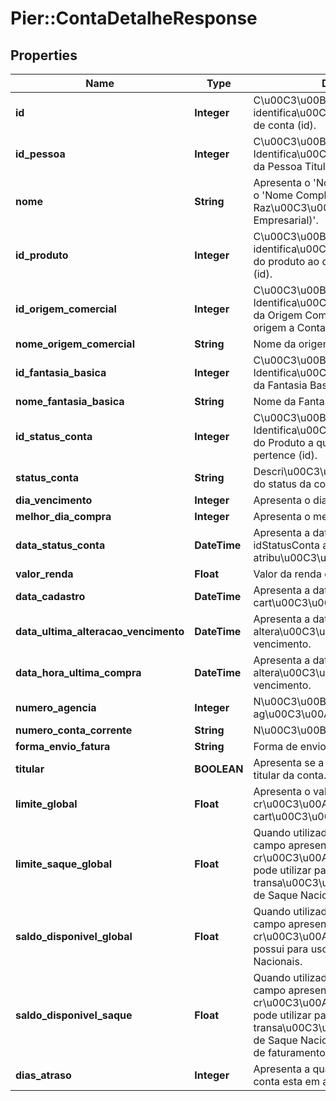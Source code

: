 # Pier::ContaDetalheResponse

## Properties
Name | Type | Description | Notes
------------ | ------------- | ------------- | -------------
**id** | **Integer** | C\u00C3\u00B3digo de identifica\u00C3\u00A7\u00C3\u00A3o de conta (id). | [optional] 
**id_pessoa** | **Integer** | C\u00C3\u00B3digo de Identifica\u00C3\u00A7\u00C3\u00A3o da Pessoa Titular da Conta (id). | [optional] 
**nome** | **String** | Apresenta o &#39;Nome Completo da PF&#39; ou o &#39;Nome Completo da Raz\u00C3\u00A3o Social (Nome Empresarial)&#39;. | 
**id_produto** | **Integer** | C\u00C3\u00B3digo de identifica\u00C3\u00A7\u00C3\u00A3o do produto ao qual a conta faz parte. (id). | [optional] 
**id_origem_comercial** | **Integer** | C\u00C3\u00B3digo de Identifica\u00C3\u00A7\u00C3\u00A3o da Origem Comercial (id) que deu origem a Conta. | [optional] 
**nome_origem_comercial** | **String** | Nome da origem comercial | 
**id_fantasia_basica** | **Integer** | C\u00C3\u00B3digo de Identifica\u00C3\u00A7\u00C3\u00A3o da Fantasia Basica (id). | [optional] 
**nome_fantasia_basica** | **String** | Nome da Fantasia Basica | 
**id_status_conta** | **Integer** | C\u00C3\u00B3digo de Identifica\u00C3\u00A7\u00C3\u00A3o do Produto a qual o cart\u00C3\u00A3o pertence (id). | [optional] 
**status_conta** | **String** | Descri\u00C3\u00A7\u00C3\u00A3o do status da conta | [optional] 
**dia_vencimento** | **Integer** | Apresenta o dia de vencimento. | [optional] 
**melhor_dia_compra** | **Integer** | Apresenta o melhor dia de compra. | [optional] 
**data_status_conta** | **DateTime** | Apresenta a data em que o idStatusConta atual fora atribu\u00C3\u00ADdo para ela. | [optional] 
**valor_renda** | **Float** | Valor da renda comprovada. | [optional] 
**data_cadastro** | **DateTime** | Apresenta a data em que o cart\u00C3\u00A3o foi gerado. | [optional] 
**data_ultima_alteracao_vencimento** | **DateTime** | Apresenta a data da ultima altera\u00C3\u00A7\u00C3\u00A3o de vencimento. | [optional] 
**data_hora_ultima_compra** | **DateTime** | Apresenta a data da ultima altera\u00C3\u00A7\u00C3\u00A3o de vencimento. | [optional] 
**numero_agencia** | **Integer** | N\u00C3\u00BAmero da ag\u00C3\u00AAncia. | [optional] 
**numero_conta_corrente** | **String** | N\u00C3\u00BAmero da conta corrente. | [optional] 
**forma_envio_fatura** | **String** | Forma de envio da fatura. | [optional] 
**titular** | **BOOLEAN** | Apresenta se a pessoa \u00C3\u00A9 titular da conta. | [optional] 
**limite_global** | **Float** | Apresenta o valor do limite de cr\u00C3\u00A9dito que o portador do cart\u00C3\u00A3o possui. | 
**limite_saque_global** | **Float** | Quando utilizado pelo emissor, este campo apresenta o valor do limite de cr\u00C3\u00A9dito que o portador pode utilizar para realizar transa\u00C3\u00A7\u00C3\u00B5es de Saque Nacional. | 
**saldo_disponivel_global** | **Float** | Quando utilizado pelo emissor, este campo apresenta o valor do limite de cr\u00C3\u00A9dito que o portador possui para uso exclusivo em Compras Nacionais. | 
**saldo_disponivel_saque** | **Float** | Quando utilizado pelo emissor, este campo apresenta o valor do limite de cr\u00C3\u00A9dito que o portador pode utilizar para realizar transa\u00C3\u00A7\u00C3\u00B5es de Saque Nacional dentro de cada ciclo de faturamento. | 
**dias_atraso** | **Integer** | Apresenta a quantidade de dias que a conta esta em atraso | [optional] 



